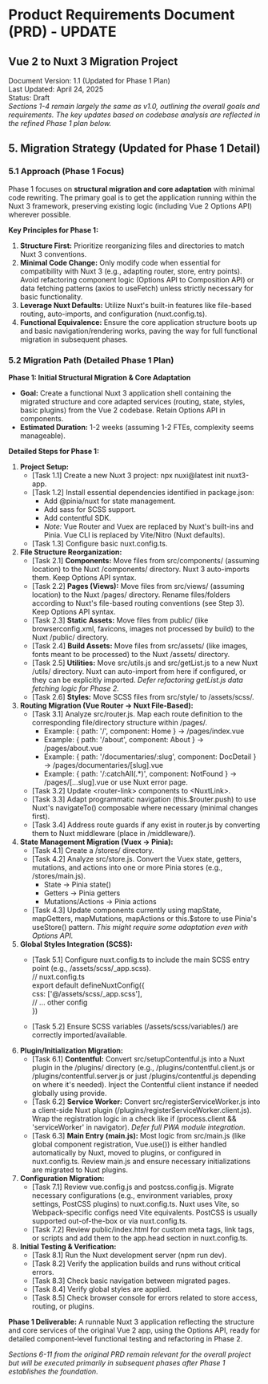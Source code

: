 # **Product Requirements Document (PRD) \- UPDATE**

## **Vue 2 to Nuxt 3 Migration Project**

Document Version: 1.1 (Updated for Phase 1 Plan)  
Last Updated: April 24, 2025  
Status: Draft  
*Sections 1-4 remain largely the same as v1.0, outlining the overall goals and requirements. The key updates based on codebase analysis are reflected in the refined Phase 1 plan below.*

## **5\. Migration Strategy (Updated for Phase 1 Detail)**

### **5.1 Approach (Phase 1 Focus)**

Phase 1 focuses on **structural migration and core adaptation** with minimal code rewriting. The primary goal is to get the application running within the Nuxt 3 framework, preserving existing logic (including Vue 2 Options API) wherever possible.

**Key Principles for Phase 1:**

1. **Structure First:** Prioritize reorganizing files and directories to match Nuxt 3 conventions.  
2. **Minimal Code Change:** Only modify code when essential for compatibility with Nuxt 3 (e.g., adapting router, store, entry points). Avoid refactoring component logic (Options API to Composition API) or data fetching patterns (axios to useFetch) unless strictly necessary for basic functionality.  
3. **Leverage Nuxt Defaults:** Utilize Nuxt's built-in features like file-based routing, auto-imports, and configuration (nuxt.config.ts).  
4. **Functional Equivalence:** Ensure the core application structure boots up and basic navigation/rendering works, paving the way for full functional migration in subsequent phases.

### **5.2 Migration Path (Detailed Phase 1 Plan)**

**Phase 1: Initial Structural Migration & Core Adaptation**

* **Goal:** Create a functional Nuxt 3 application shell containing the migrated structure and core adapted services (routing, state, styles, basic plugins) from the Vue 2 codebase. Retain Options API in components.  
* **Estimated Duration:** 1-2 weeks (assuming 1-2 FTEs, complexity seems manageable).

**Detailed Steps for Phase 1:**

1. **Project Setup:**  
   * \[Task 1.1\] Create a new Nuxt 3 project: npx nuxi@latest init nuxt3-app.  
   * \[Task 1.2\] Install essential dependencies identified in package.json:  
     * Add @pinia/nuxt for state management.  
     * Add sass for SCSS support.  
     * Add contentful SDK.  
     * *Note:* Vue Router and Vuex are replaced by Nuxt's built-ins and Pinia. Vue CLI is replaced by Vite/Nitro (Nuxt defaults).  
   * \[Task 1.3\] Configure basic nuxt.config.ts.  
2. **File Structure Reorganization:**  
   * \[Task 2.1\] **Components:** Move files from src/components/ (assuming location) to the Nuxt /components/ directory. Nuxt 3 auto-imports them. Keep Options API syntax.  
   * \[Task 2.2\] **Pages (Views):** Move files from src/views/ (assuming location) to the Nuxt /pages/ directory. Rename files/folders according to Nuxt's file-based routing conventions (see Step 3). Keep Options API syntax.  
   * \[Task 2.3\] **Static Assets:** Move files from public/ (like browserconfig.xml, favicons, images not processed by build) to the Nuxt /public/ directory.  
   * \[Task 2.4\] **Build Assets:** Move files from src/assets/ (like images, fonts meant to be processed) to the Nuxt /assets/ directory.  
   * \[Task 2.5\] **Utilities:** Move src/utils.js and src/getList.js to a new Nuxt /utils/ directory. Nuxt can auto-import from here if configured, or they can be explicitly imported. *Defer refactoring getList.js data fetching logic for Phase 2\.*  
   * \[Task 2.6\] **Styles:** Move SCSS files from src/style/ to /assets/scss/.  
3. **Routing Migration (Vue Router \-\> Nuxt File-Based):**  
   * \[Task 3.1\] Analyze src/router.js. Map each route definition to the corresponding file/directory structure within /pages/.  
     * Example: { path: '/', component: Home } \-\> /pages/index.vue  
     * Example: { path: '/about', component: About } \-\> /pages/about.vue  
     * Example: { path: '/documentaries/:slug', component: DocDetail } \-\> /pages/documentaries/\[slug\].vue  
     * Example: { path: '/:catchAll(.\*)', component: NotFound } \-\> /pages/\[...slug\].vue or use Nuxt error page.  
   * \[Task 3.2\] Update \<router-link\> components to \<NuxtLink\>.  
   * \[Task 3.3\] Adapt programmatic navigation (this.$router.push) to use Nuxt's navigateTo() composable where necessary (minimal changes first).  
   * \[Task 3.4\] Address route guards if any exist in router.js by converting them to Nuxt middleware (place in /middleware/).  
4. **State Management Migration (Vuex \-\> Pinia):**  
   * \[Task 4.1\] Create a /stores/ directory.  
   * \[Task 4.2\] Analyze src/store.js. Convert the Vuex state, getters, mutations, and actions into one or more Pinia stores (e.g., /stores/main.js).  
     * State \-\> Pinia state()  
     * Getters \-\> Pinia getters  
     * Mutations/Actions \-\> Pinia actions  
   * \[Task 4.3\] Update components currently using mapState, mapGetters, mapMutations, mapActions or this.$store to use Pinia's useStore() pattern. *This might require some adaptation even with Options API.*  
5. **Global Styles Integration (SCSS):**  
   * \[Task 5.1\] Configure nuxt.config.ts to include the main SCSS entry point (e.g., /assets/scss/\_app.scss).  
     // nuxt.config.ts  
     export default defineNuxtConfig({  
       css: \['@/assets/scss/\_app.scss'\],  
       // ... other config  
     })

   * \[Task 5.2\] Ensure SCSS variables (/assets/scss/variables/) are correctly imported/available.  
6. **Plugin/Initialization Migration:**  
   * \[Task 6.1\] **Contentful:** Convert src/setupContentful.js into a Nuxt plugin in the /plugins/ directory (e.g., /plugins/contentful.client.js or /plugins/contentful.server.js or just /plugins/contentful.js depending on where it's needed). Inject the Contentful client instance if needed globally using provide.  
   * \[Task 6.2\] **Service Worker:** Convert src/registerServiceWorker.js into a client-side Nuxt plugin (/plugins/registerServiceWorker.client.js). Wrap the registration logic in a check like if (process.client && 'serviceWorker' in navigator). *Defer full PWA module integration.*  
   * \[Task 6.3\] **Main Entry (main.js):** Most logic from src/main.js (like global component registration, Vue.use()) is either handled automatically by Nuxt, moved to plugins, or configured in nuxt.config.ts. Review main.js and ensure necessary initializations are migrated to Nuxt plugins.  
7. **Configuration Migration:**  
   * \[Task 7.1\] Review vue.config.js and postcss.config.js. Migrate necessary configurations (e.g., environment variables, proxy settings, PostCSS plugins) to nuxt.config.ts. Nuxt uses Vite, so Webpack-specific configs need Vite equivalents. PostCSS is usually supported out-of-the-box or via nuxt.config.ts.  
   * \[Task 7.2\] Review public/index.html for custom meta tags, link tags, or scripts and add them to the app.head section in nuxt.config.ts.  
8. **Initial Testing & Verification:**  
   * \[Task 8.1\] Run the Nuxt development server (npm run dev).  
   * \[Task 8.2\] Verify the application builds and runs without critical errors.  
   * \[Task 8.3\] Check basic navigation between migrated pages.  
   * \[Task 8.4\] Verify global styles are applied.  
   * \[Task 8.5\] Check browser console for errors related to store access, routing, or plugins.

**Phase 1 Deliverable:** A runnable Nuxt 3 application reflecting the structure and core services of the original Vue 2 app, using the Options API, ready for detailed component-level functional testing and refactoring in Phase 2\.

*Sections 6-11 from the original PRD remain relevant for the overall project but will be executed primarily in subsequent phases after Phase 1 establishes the foundation.*